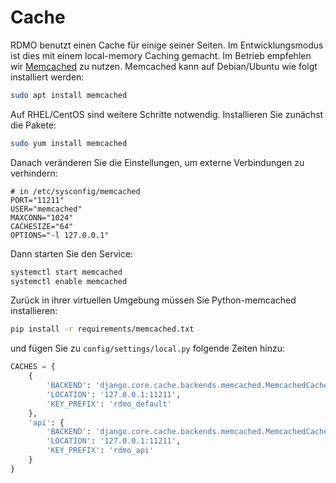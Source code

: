 # Cache

RDMO benutzt einen Cache für einige seiner Seiten. Im Entwicklungsmodus ist dies mit einem local-memory Caching gemacht. Im Betrieb empfehlen wir [Memcached](https://memcached.org) zu nutzen. Memcached kann auf Debian/Ubuntu wie folgt installiert werden:

```bash
sudo apt install memcached
```

Auf  RHEL/CentOS sind weitere Schritte notwendig. Installieren Sie zunächst die Pakete:

```bash
sudo yum install memcached
```

Danach veränderen Sie die Einstellungen, um externe Verbindungen zu verhindern:

```
# in /etc/sysconfig/memcached
PORT="11211"
USER="memcached"
MAXCONN="1024"
CACHESIZE="64"
OPTIONS="-l 127.0.0.1"
```

Dann starten Sie den Service:

```bash
systemctl start memcached
systemctl enable memcached
```

Zurück in ihrer virtuellen Umgebung müssen Sie Python-memcached installieren:

```bash
pip install -r requirements/memcached.txt
```

und fügen Sie zu `config/settings/local.py` folgende Zeiten hinzu:

```python
CACHES = {
    {
        'BACKEND': 'django.core.cache.backends.memcached.MemcachedCache',
        'LOCATION': '127.0.0.1:11211',
        'KEY_PREFIX': 'rdmo_default'
    },
    'api': {
        'BACKEND': 'django.core.cache.backends.memcached.MemcachedCache',
        'LOCATION': '127.0.0.1:11211',
        'KEY_PREFIX': 'rdmo_api'
    }
}
```
